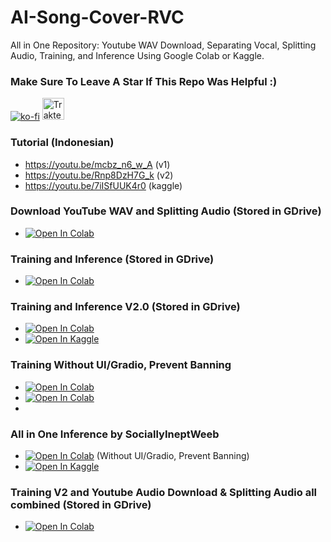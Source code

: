 # AI-Song-Cover-RVC
All in One Repository: Youtube WAV Download, Separating Vocal, Splitting Audio, Training, and Inference Using Google Colab or Kaggle.
### Make Sure To Leave A Star If This Repo Was Helpful :)
[![ko-fi](https://ko-fi.com/img/githubbutton_sm.svg)](https://ko-fi.com/R6R7AH1FA)
<a href="https://trakteer.id/ardha27">
    <img src="https://cdn.trakteer.id/images/embed/trbtn-red-1.png" alt="Trakteer" height="35">
</a>

### Tutorial (Indonesian)
- https://youtu.be/mcbz_n6_w_A (v1)
- https://youtu.be/Rnp8DzH7G_k (v2)
- https://youtu.be/7iISfUUK4r0 (kaggle)

### Download YouTube WAV and Splitting Audio (Stored in GDrive)
- [![Open In Colab](https://colab.research.google.com/assets/colab-badge.svg)](https://colab.research.google.com/github/ardha27/AI-Song-Cover-RVC/blob/main/Download_Youtube_WAV_and_Splitting_Audio.ipynb)

### Training and Inference (Stored in GDrive)
- [![Open In Colab](https://colab.research.google.com/assets/colab-badge.svg)](https://colab.research.google.com/github/ardha27/AI-Song-Cover-RVC/blob/main/RVC_Training.ipynb)

### Training and Inference V2.0 (Stored in GDrive)
- [![Open In Colab](https://colab.research.google.com/assets/colab-badge.svg)](https://colab.research.google.com/github/ardha27/AI-Song-Cover-RVC/blob/main/RVC_TrainingV2.ipynb)
- [![Open In Kaggle](https://img.shields.io/badge/-Open%20in%20Kaggle-blue?style=flat&logo=kaggle&logoColor=white&labelColor=grey)](https://www.kaggle.com/code/ardhasemaranatha/rvc-v2-kaggle)

### Training Without UI/Gradio, Prevent Banning
- [![Open In Colab](https://colab.research.google.com/assets/colab-badge.svg)](https://colab.research.google.com/github/ardha27/AI-Song-Cover-RVC/blob/main/Download_Training_Assets.ipynb)
- [![Open In Colab](https://colab.research.google.com/assets/colab-badge.svg)](https://colab.research.google.com/github/ardha27/AI-Song-Cover-RVC/blob/main/TrainingV2_NoUI.ipynb)
- 
### All in One Inference by SociallyIneptWeeb
- [![Open In Colab](https://colab.research.google.com/assets/colab-badge.svg)](https://colab.research.google.com/github/ardha27/AICoverGen-NoUI-Colab/blob/main/CoverGen_No_UI.ipynb) (Without UI/Gradio, Prevent Banning)
- [![Open In Kaggle](https://img.shields.io/badge/-Open%20in%20Kaggle-blue?style=flat&logo=kaggle&logoColor=white&labelColor=grey)](https://www.kaggle.com/code/ardhasemaranatha/aicovergen-kaggle)

### Training V2 and Youtube Audio Download & Splitting Audio all combined (Stored in GDrive)
- [![Open In Colab](https://colab.research.google.com/assets/colab-badge.svg)](https://colab.research.google.com/github/MinatoIsuki/AI-Song-Cover-RVC/blob/main/Training_V2_and_Youtube_Audio_Download_%26_Splitting_Audio_combined.ipynb)
